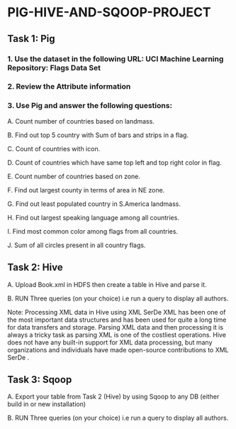 # PIG-HIVE-AND-SQOOP-PROJECT
## Task 1: Pig   

### 1.	Use the dataset in the following URL: UCI Machine Learning Repository: Flags Data Set
### 2.	Review the Attribute information
### 3.	Use Pig and answer the following questions:

A.	Count number of countries based on landmass.

B.	Find out top 5 country with Sum of bars and strips in a flag.

C.	Count of countries with icon.

D.	Count of countries which have same top left and top right color in flag.

E.	Count number of countries based on zone.

F.	Find out largest county in terms of area in NE zone.

G.	Find out least populated country in S.America landmass.

H.	Find out largest speaking language among all countries.

I.	Find most common color among flags from all countries.

J.	Sum of all circles present in all country flags.

## Task 2: Hive  

A.	Upload Book.xml in HDFS then create a table in Hive and parse it.

B.	RUN Three queries (on your choice) i.e run a query to display all authors. 

Note: Processing XML data in Hive using XML SerDe XML has been one of the most important data structures and has been used for quite a long time for data transfers and storage. Parsing XML data and then processing it is always a tricky task as parsing XML is one of the costliest operations. Hive does not have any built-in support for XML data processing, but many organizations and individuals have made open-source contributions to XML SerDe .


## Task 3: Sqoop 

A.	Export your table from Task 2 (Hive) by using Sqoop to any DB (either build in or new installation)

B.	RUN Three queries (on your choice) i.e run a query to display all authors. 
